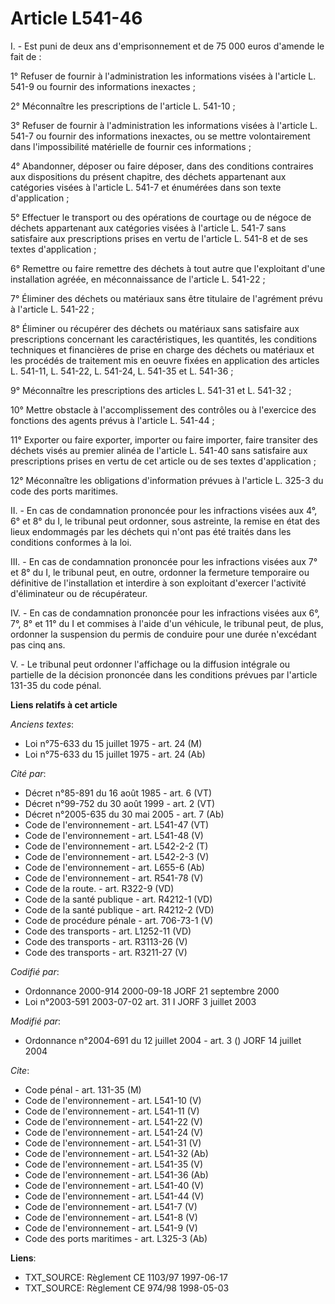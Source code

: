 # Article L541-46

I. - Est puni de deux ans d'emprisonnement et de 75 000 euros d'amende le fait de :

1° Refuser de fournir à l'administration les informations visées à l'article L. 541-9 ou fournir des informations inexactes ;

2° Méconnaître les prescriptions de l'article L. 541-10 ;

3° Refuser de fournir à l'administration les informations visées à l'article L. 541-7 ou fournir des informations inexactes,
ou se mettre volontairement dans l'impossibilité matérielle de fournir ces informations ;

4° Abandonner, déposer ou faire déposer, dans des conditions contraires aux dispositions du présent chapitre, des déchets
appartenant aux catégories visées à l'article L. 541-7 et énumérées dans son texte d'application ;

5° Effectuer le transport ou des opérations de courtage ou de négoce de déchets appartenant aux catégories visées à l'article
L. 541-7 sans satisfaire aux prescriptions prises en vertu de l'article L. 541-8 et de ses textes d'application ;

6° Remettre ou faire remettre des déchets à tout autre que l'exploitant d'une installation agréée, en méconnaissance de
l'article L. 541-22 ;

7° Éliminer des déchets ou matériaux sans être titulaire de l'agrément prévu à l'article L. 541-22 ;

8° Éliminer ou récupérer des déchets ou matériaux sans satisfaire aux prescriptions concernant les caractéristiques, les
quantités, les conditions techniques et financières de prise en charge des déchets ou matériaux et les procédés de traitement
mis en oeuvre fixées en application des articles L. 541-11, L. 541-22, L. 541-24, L. 541-35 et L. 541-36 ;

9° Méconnaître les prescriptions des articles L. 541-31 et L. 541-32 ;

10° Mettre obstacle à l'accomplissement des contrôles ou à l'exercice des fonctions des agents prévus à l'article L. 541-44 ;

11° Exporter ou faire exporter, importer ou faire importer, faire transiter des déchets visés au premier alinéa de l'article
L. 541-40 sans satisfaire aux prescriptions prises en vertu de cet article ou de ses textes d'application ;

12° Méconnaître les obligations d'information prévues à l'article L. 325-3 du code des ports maritimes.

II. - En cas de condamnation prononcée pour les infractions visées aux 4°, 6° et 8° du I, le tribunal peut ordonner, sous
astreinte, la remise en état des lieux endommagés par les déchets qui n'ont pas été traités dans les conditions conformes à
la loi.

III. - En cas de condamnation prononcée pour les infractions visées aux 7° et 8° du I, le tribunal peut, en outre, ordonner
la fermeture temporaire ou définitive de l'installation et interdire à son exploitant d'exercer l'activité d'éliminateur ou
de récupérateur.

IV. - En cas de condamnation prononcée pour les infractions visées aux 6°, 7°, 8° et 11° du I et commises à l'aide d'un
véhicule, le tribunal peut, de plus, ordonner la suspension du permis de conduire pour une durée n'excédant pas cinq ans.

V. - Le tribunal peut ordonner l'affichage ou la diffusion intégrale ou partielle de la décision prononcée dans les
conditions prévues par l'article 131-35 du code pénal.

**Liens relatifs à cet article**

_Anciens textes_:

  - Loi n°75-633 du 15 juillet 1975 - art. 24 (M)
  - Loi n°75-633 du 15 juillet 1975 - art. 24 (Ab)

_Cité par_:

  - Décret n°85-891 du 16 août 1985 - art. 6 (VT)
  - Décret n°99-752 du 30 août 1999 - art. 2 (VT)
  - Décret n°2005-635 du 30 mai 2005 - art. 7 (Ab)
  - Code de l'environnement - art. L541-47 (VT)
  - Code de l'environnement - art. L541-48 (V)
  - Code de l'environnement - art. L542-2-2 (T)
  - Code de l'environnement - art. L542-2-3 (V)
  - Code de l'environnement - art. L655-6 (Ab)
  - Code de l'environnement - art. R541-78 (V)
  - Code de la route. - art. R322-9 (VD)
  - Code de la santé publique - art. R4212-1 (VD)
  - Code de la santé publique - art. R4212-2 (VD)
  - Code de procédure pénale - art. 706-73-1 (V)
  - Code des transports - art. L1252-11 (VD)
  - Code des transports - art. R3113-26 (V)
  - Code des transports - art. R3211-27 (V)

_Codifié par_:

  - Ordonnance 2000-914 2000-09-18 JORF 21 septembre 2000
  - Loi n°2003-591 2003-07-02 art. 31 I JORF 3 juillet 2003

_Modifié par_:

  - Ordonnance n°2004-691 du 12 juillet 2004 - art. 3 () JORF 14 juillet 2004

_Cite_:

  - Code pénal - art. 131-35 (M)
  - Code de l'environnement - art. L541-10 (V)
  - Code de l'environnement - art. L541-11 (V)
  - Code de l'environnement - art. L541-22 (V)
  - Code de l'environnement - art. L541-24 (V)
  - Code de l'environnement - art. L541-31 (V)
  - Code de l'environnement - art. L541-32 (Ab)
  - Code de l'environnement - art. L541-35 (V)
  - Code de l'environnement - art. L541-36 (Ab)
  - Code de l'environnement - art. L541-40 (V)
  - Code de l'environnement - art. L541-44 (V)
  - Code de l'environnement - art. L541-7 (V)
  - Code de l'environnement - art. L541-8 (V)
  - Code de l'environnement - art. L541-9 (V)
  - Code des ports maritimes - art. L325-3 (Ab)

**Liens**:

  - TXT_SOURCE: Règlement CE 1103/97 1997-06-17
  - TXT_SOURCE: Règlement CE 974/98 1998-05-03
